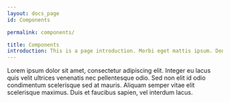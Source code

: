 ```yaml
---
layout: docs_page
id: Components

permalink: components/

title: Components
introduction: This is a page introduction. Morbi eget mattis ipsum. Donec massa nibh, bibendum at sit amet ipsum.
---
```



Lorem ipsum dolor sit amet, consectetur adipiscing elit. Integer eu lacus quis velit ultrices venenatis nec pellentesque odio. Sed non elit id odio condimentum scelerisque sed at mauris. Aliquam semper vitae elit scelerisque maximus. Duis et faucibus sapien, vel interdum lacus.